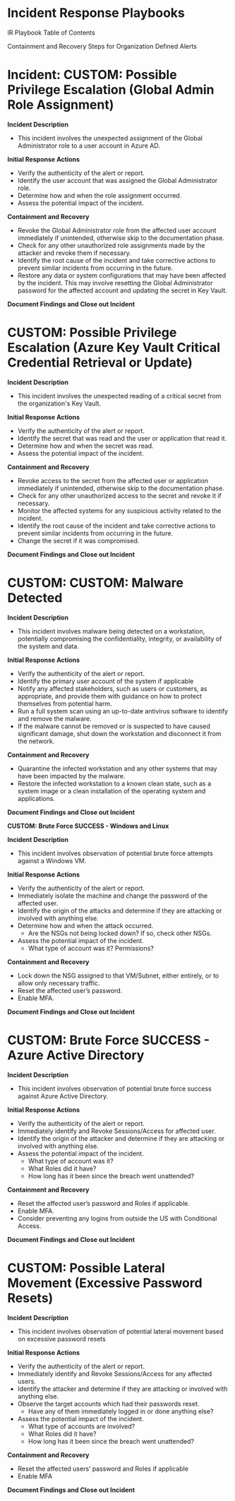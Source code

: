 # Incident Response Playbooks

IR Playbook Table of Contents

Containment and Recovery Steps for Organization Defined Alerts

# **Incident: CUSTOM: Possible Privilege Escalation (Global Admin Role Assignment)**

**Incident Description**

- This incident involves the unexpected assignment of the Global Administrator role to a user account in Azure AD.

**Initial Response Actions**

- Verify the authenticity of the alert or report.
- Identify the user account that was assigned the Global Administrator role.
- Determine how and when the role assignment occurred.
- Assess the potential impact of the incident.

**Containment and Recovery**

- Revoke the Global Administrator role from the affected user account immediately if unintended, otherwise skip to the documentation phase.
- Check for any other unauthorized role assignments made by the attacker and revoke them if necessary.
- Identify the root cause of the incident and take corrective actions to prevent similar incidents from occurring in the future.
- Restore any data or system configurations that may have been affected by the incident. This may involve resetting the Global Administrator password for the affected account and updating the secret in Key Vault.

**Document Findings and Close out Incident**


# **CUSTOM: Possible Privilege Escalation (Azure Key Vault Critical Credential Retrieval or Update)**

**Incident Description**

- This incident involves the unexpected reading of a critical secret from the organization's Key Vault.

**Initial Response Actions**

- Verify the authenticity of the alert or report.
- Identify the secret that was read and the user or application that read it.
- Determine how and when the secret was read.
- Assess the potential impact of the incident.

**Containment and Recovery**

- Revoke access to the secret from the affected user or application immediately if unintended, otherwise skip to the documentation phase.
- Check for any other unauthorized access to the secret and revoke it if necessary.
- Monitor the affected systems for any suspicious activity related to the incident.
- Identify the root cause of the incident and take corrective actions to prevent similar incidents from occurring in the future.
- Change the secret if it was compromised.

**Document Findings and Close out Incident**


# **CUSTOM: CUSTOM: Malware Detected**

**Incident Description**

- This incident involves malware being detected on a workstation, potentially compromising the confidentiality, integrity, or availability of the system and data.

**Initial Response Actions**

- Verify the authenticity of the alert or report.
- Identify the primary user account of the system if applicable
- Notify any affected stakeholders, such as users or customers, as appropriate, and provide them with guidance on how to protect themselves from potential harm.
- Run a full system scan using an up-to-date antivirus software to identify and remove the malware.
- If the malware cannot be removed or is suspected to have caused significant damage, shut down the workstation and disconnect it from the network.

**Containment and Recovery**

- Quarantine the infected workstation and any other systems that may have been impacted by the malware.
- Restore the infected workstation to a known clean state, such as a system image or a clean installation of the operating system and applications.

**Document Findings and Close out Incident**


**CUSTOM: Brute Force SUCCESS - Windows and Linux**

**Incident Description**

- This incident involves observation of potential brute force attempts against a Windows VM.

**Initial Response Actions**

- Verify the authenticity of the alert or report.
- Immediately isolate the machine and change the password of the affected user.
- Identify the origin of the attacks and determine if they are attacking or involved with anything else.
- Determine how and when the attack occurred.
    - Are the NSGs not being locked down? If so, check other NSGs.
- Assess the potential impact of the incident.
    - What type of account was it? Permissions?

**Containment and Recovery**

- Lock down the NSG assigned to that VM/Subnet, either entirely, or to allow only necessary traffic.
- Reset the affected user’s password.
- Enable MFA.

**Document Findings and Close out Incident**


# **CUSTOM: Brute Force SUCCESS - Azure Active Directory**

**Incident Description**

- This incident involves observation of potential brute force success against Azure Active Directory.

**Initial Response Actions**

- Verify the authenticity of the alert or report.
- Immediately identify and Revoke Sessions/Access for affected user.
- Identify the origin of the attacker and determine if they are attacking or involved with anything else.
- Assess the potential impact of the incident.
    - What type of account was it?
    - What Roles did it have?
    - How long has it been since the breach went unattended?

**Containment and Recovery**

- Reset the affected user’s password and Roles if applicable.
- Enable MFA.
- Consider preventing any logins from outside the US with Conditional Access.

**Document Findings and Close out Incident**


# **CUSTOM: Possible Lateral Movement (Excessive Password Resets)**

**Incident Description**

- This incident involves observation of potential lateral movement based on excessive password resets

**Initial Response Actions**

- Verify the authenticity of the alert or report.
- Immediately identify and Revoke Sessions/Access for any affected users.
- Identify the attacker and determine if they are attacking or involved with anything else.
- Observe the target accounts which had their passwords reset.
    - Have any of them immediately logged in or done anything else?
- Assess the potential impact of the incident.
    - What type of accounts are involved?
    - What Roles did it have?
    - How long has it been since the breach went unattended?

**Containment and Recovery**

- Reset the affected users’ password and Roles if applicable
- Enable MFA

**Document Findings and Close out Incident**

